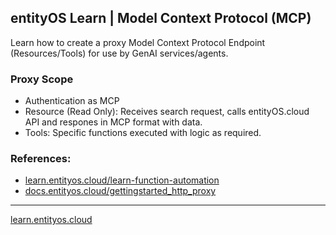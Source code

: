  entityOS Learn | Model Context Protocol (MCP)
----------------------------

Learn how to create a proxy Model Context Protocol Endpoint (Resources/Tools) for use by GenAI services/agents.

### Proxy Scope

- Authentication as MCP
- Resource (Read Only): Receives search request, calls entityOS.cloud API and respones in MCP format with data.
- Tools: Specific functions executed with logic as required.

### References:

- [learn.entityos.cloud/learn-function-automation](https://learn.entityos.cloud/learn-function-automation)
- [docs.entityos.cloud/gettingstarted_http_proxy](https://docs.entityos.cloud/gettingstarted_http_proxy)

---

[learn.entityos.cloud](https://learn.entityos.cloud)